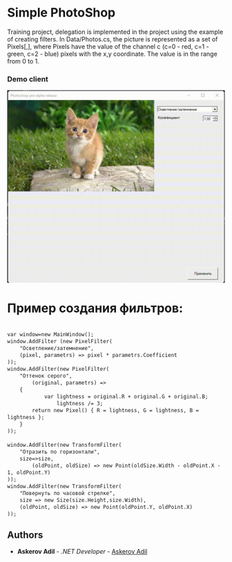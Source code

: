 # Simple PhotoShop
Training project, delegation is implemented in the project using the example of creating filters. In Data/Photos.cs, the picture is represented as a set of Pixels[,], where Pixels have the value of the channel c (c=0 - red, c=1 - green, c=2 - blue) pixels
with the x,y coordinate. The value is in the range from 0 to 1.

### Demo client
<img src="https://github.com/AskerovAdil/PhotoShop/blob/main/DemoPh.gif" />

# Пример создания фильтров:
<pre><code class="language-csharp">
var window=new MainWindow();
window.AddFilter (new PixelFilter<LighteningParameters>(
	"Осветление/затемнение",
	(pixel, parametrs) => pixel * parametrs.Coefficient
));
window.AddFilter(new PixelFilter<EmptyParameters>(
	"Оттенок серого",
        (original, parametrs) =>
	{
        	var lightness = original.R + original.G + original.B;
                lightness /= 3;
		return new Pixel() { R = lightness, G = lightness, B = lightness };
	}
));

window.AddFilter(new TransformFilter(
	"Отразить по горизонтали",
	size=>size,
		(oldPoint, oldSize) => new Point(oldSize.Width - oldPoint.X - 1, oldPoint.Y) 
));
window.AddFilter(new TransformFilter(
	"Повернуть по часовой стрелке",
	size => new Size(size.Height,size.Width),
	(oldPoint, oldSize) => new Point(oldPoint.Y, oldPoint.X)
));
</code></pre>

## Authors

* **Askerov Adil** - *.NET Developer* - [Askerov Adil](https://github.com/AskerovAdil)
